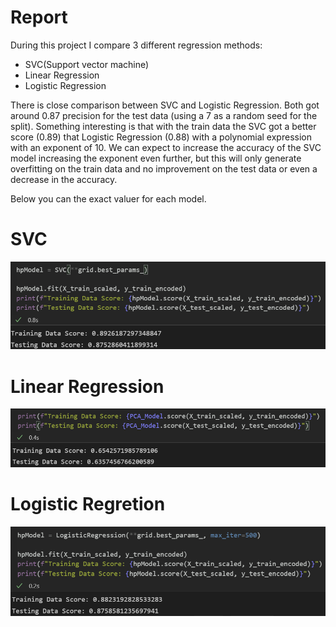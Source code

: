 # Report
During this project I compare 3 different regression methods:
-	SVC(Support vector machine)
-	Linear Regression
-	Logistic Regression

There is close comparison between SVC and Logistic Regression. Both got around 0.87 precision for the test data (using a 7 as a random seed for the split). Something interesting is that with the train data the SVC got a better score (0.89) that Logistic Regression (0.88) with a polynomial expression with an exponent of 10. We can expect to increase the accuracy of the SVC model increasing the exponent even further, but this will only generate overfitting on the train data and no improvement on the test data or even a decrease in the accuracy.

Below you can the exact valuer for each model.

# SVC
![SVC.jpg](Images/SVC.png)
# Linear Regression
![LinR.jpg](Images/LinR.png)
# Logistic Regretion
![LonR.jpg](Images/LogR.png)
